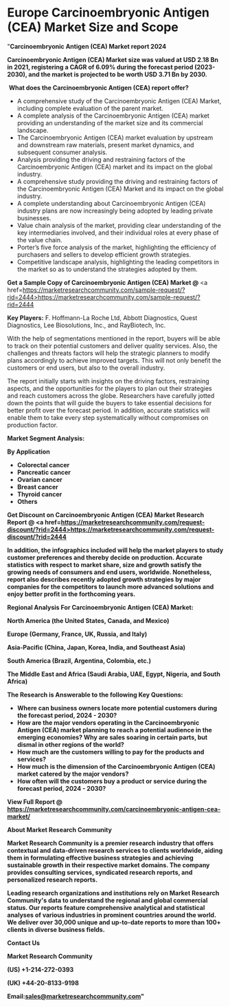 # Europe Carcinoembryonic Antigen (CEA) Market Size and Scope 
"<strong>Carcinoembryonic Antigen (CEA) Market report 2024</strong>

<strong>Carcinoembryonic Antigen (CEA) Market size was valued at USD 2.18 Bn in 2021, registering a CAGR of 6.09% during the forecast period (2023-2030), and the market is projected to be worth USD 3.71 Bn by 2030.</strong>

 <strong><b>What does the Carcinoembryonic Antigen (CEA) report offer?</b></strong>
<ul>
  <li>A comprehensive study of the Carcinoembryonic Antigen (CEA) Market, including complete evaluation of the parent market.</li>
  <li>A complete analysis of the Carcinoembryonic Antigen (CEA) market providing an understanding of the market size and its commercial landscape.</li>
  <li>The Carcinoembryonic Antigen (CEA) market evaluation by upstream and downstream raw materials, present market dynamics, and subsequent consumer analysis.</li>
  <li>Analysis providing the driving and restraining factors of the Carcinoembryonic Antigen (CEA) market and its impact on the global industry.</li>
  <li>A comprehensive study providing the driving and restraining factors of the Carcinoembryonic Antigen (CEA) Market and its impact on the global industry.</li>
  <li>A complete understanding about Carcinoembryonic Antigen (CEA) industry plans are now increasingly being adopted by leading private businesses.</li>
  <li>Value chain analysis of the market, providing clear understanding of the key intermediaries involved, and their individual roles at every phase of the value chain.</li>
  <li>Porter’s five force analysis of the market, highlighting the efficiency of purchasers and sellers to develop efficient growth strategies.</li>
  <li>Competitive landscape analysis, highlighting the leading competitors in the market so as to understand the strategies adopted by them.</li>
</ul>

<strong>Get a Sample Copy of Carcinoembryonic Antigen (CEA) Market @ </strong><a href=https://marketresearchcommunity.com/sample-request/?rid=2444><u>https://marketresearchcommunity.com/sample-request/?rid=2444</u></a>

<strong>Key Players:</strong> 
F. Hoffmann-La Roche Ltd, Abbott Diagnostics, Quest Diagnostics, Lee Biosolutions, Inc., and RayBiotech, Inc.

With the help of segmentations mentioned in the report, buyers will be able to track on their potential customers and deliver quality services. Also, the challenges and threats factors will help the strategic planners to modify plans accordingly to achieve improved targets. This will not only benefit the customers or end users, but also to the overall industry.

The report initially starts with insights on the driving factors, restraining aspects, and the opportunities for the players to plan out their strategies and reach customers across the globe. Researchers have carefully jotted down the points that will guide the buyers to take essential decisions for better profit over the forecast period. In addition, accurate statistics will enable them to take every step systematically without compromises on production factor.

<strong>Market Segment Analysis:</strong>


<strong><strong>By Application</strong></h4>
<ul>
 	<li>Colorectal cancer</li>
 	<li>Pancreatic cancer</li>
 	<li>Ovarian cancer</li>
 	<li>Breast cancer</li>
 	<li>Thyroid cancer</li>
 	<li>Others</li>
</ul>

<strong>Get Discount on Carcinoembryonic Antigen (CEA) Market Research Report @ </b></strong><a href=https://marketresearchcommunity.com/request-discount/?rid=2444><u>https://marketresearchcommunity.com/request-discount/?rid=2444</u></a>

In addition, the infographics included will help the market players to study customer preferences and thereby decide on production. Accurate statistics with respect to market share, size and growth satisfy the growing needs of consumers and end users, worldwide. Nonetheless, report also describes recently adopted growth strategies by major companies for the competitors to launch more advanced solutions and enjoy better profit in the forthcoming years.

<strong>Regional Analysis For Carcinoembryonic Antigen (CEA) Market:</strong>

<strong>North America</strong> (the United States, Canada, and Mexico)

<strong>Europe</strong> (Germany, France, UK, Russia, and Italy)

<strong>Asia-Pacific</strong> (China, Japan, Korea, India, and Southeast Asia)

<strong>South America</strong> (Brazil, Argentina, Colombia, etc.)

<strong>The Middle East and Africa</strong> (Saudi Arabia, UAE, Egypt, Nigeria, and South Africa)

<strong>The Research is Answerable to the following Key Questions:</strong>
<ul>
 	<li>Where can business owners locate more potential customers during the forecast period, 2024 - 2030?</li>
 	<li>How are the major vendors operating in the Carcinoembryonic Antigen (CEA) market planning to reach a potential audience in the emerging economies? Why are sales soaring in certain parts, but dismal in other regions of the world?</li>
 	<li>How much are the customers willing to pay for the products and services?</li>
 	<li>How much is the dimension of the Carcinoembryonic Antigen (CEA) market catered by the major vendors?</li>
 	<li>How often will the customers buy a product or service during the forecast period, 2024 - 2030?</li>
</ul>

<strong>View Full Report @</strong> <a href=https://marketresearchcommunity.com/carcinoembryonic-antigen-cea-market/>https://marketresearchcommunity.com/carcinoembryonic-antigen-cea-market/</a>

<strong>About Market Research Community</strong>

Market Research Community is a premier research industry that offers contextual and data-driven research services to clients worldwide, aiding them in formulating effective business strategies and achieving sustainable growth in their respective market domains. The company provides consulting services, syndicated research reports, and personalized research reports.

Leading research organizations and institutions rely on Market Research Community's data to understand the regional and global commercial status. Our reports feature comprehensive analytical and statistical analyses of various industries in prominent countries around the world. We deliver over 30,000 unique and up-to-date reports to more than 100+ clients in diverse business fields.

<strong>Contact Us</strong>

<strong>Market Research Community</strong>

(US) +1-214-272-0393

(UK) +44-20-8133-9198

<strong>Email:</strong>sales@marketresearchcommunity.com"
